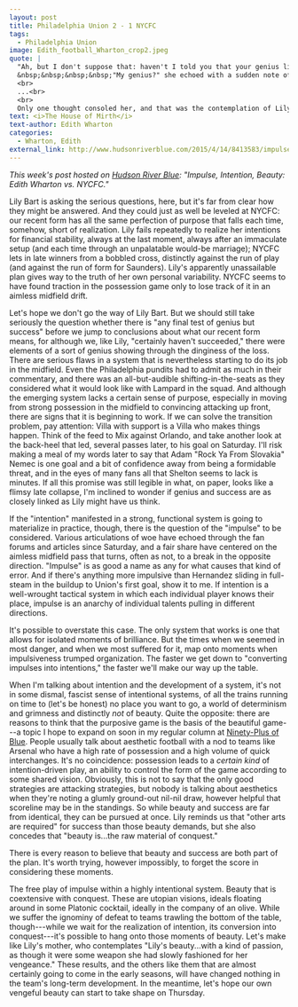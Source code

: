 ```yaml
---
layout: post
title: Philadelphia Union 2 - 1 NYCFC 
tags: 
  - Philadelphia Union 
image: Edith_football_Wharton_crop2.jpeg
quote: |
  "Ah, but I don't suppose that: haven't I told you that your genius lies in converting impulses into intentions?"<br>
  &nbsp;&nbsp;&nbsp;&nbsp;"My genius?" she echoed with a sudden note of weariness. "Is there any final test of genius but success? And I certainly haven't succeeded."<br><!--break-->
  <br> 
  ...<br>
  <br>
  Only one thought consoled her, and that was the contemplation of Lily's beauty. She studied it with a kind of passion, as though it were some weapon she had slowly fashioned for her vengeance. ...but Lily understood that beauty is only the raw material of conquest, and that to convert it into success other arts are required.
text: <i>The House of Mirth</i> 
text-author: Edith Wharton 
categories:
  - Wharton, Edith
external_link: http://www.hudsonriverblue.com/2015/4/14/8413583/impulse-intention-beauty-edith-wharton-vs-nycfc
---
```


*This week's post hosted on [Hudson River Blue](http://www.hudsonriverblue.com): "Impulse, Intention, Beauty: Edith Wharton vs. NYCFC."* <!--break-->

Lily Bart is asking the serious questions, here, but it's far from clear how they might be answered. And they could just as well be leveled at NYCFC: our recent form has all the same perfection of purpose that falls each time, somehow, short of realization. Lily fails repeatedly to realize her intentions for financial stability, always at the last moment, always after an immaculate setup (and each time through an unpalatable would-be marriage); NYCFC lets in late winners from a bobbled cross, distinctly against the run of play (and against the run of form for Saunders). Lily's apparently unassailable plan gives way to the truth of her own personal variability. NYCFC seems to have found traction in the possession game only to lose track of it in an aimless midfield drift. 

Let's hope we don't go the way of Lily Bart. But we should still take seriously the question whether there is "any final test of genius but success" before we jump to conclusions about what our recent form means, for although we, like Lily, "certainly haven't succeeded," there were elements of a sort of genius showing through the dinginess of the loss. There are serious flaws in a system that is nevertheless starting to do its job in the midfield. Even the Philadelphia pundits had to admit as much in their commentary, and there was an all-but-audible shifting-in-the-seats as they considered what it would look like with Lampard in the squad. And although the emerging system lacks a certain sense of purpose, especially in moving from strong possession in the midfield to convincing attacking up front, there are signs that it is beginning to work. If we can solve the transition problem, pay attention: Villa with support is a Villa who makes things happen. Think of the feed to Mix against Orlando, and take another look at the back-heel that led, several passes later, to his goal on Saturday. I'll risk making a meal of my words later to say that Adam "Rock Ya From Slovakia" Nemec is one goal and a bit of confidence away from being a formidable threat, and in the eyes of many fans all that Shelton seems to lack is minutes. If all this promise was still legible in what, on paper, looks like a flimsy late collapse, I'm inclined to wonder if genius and success are as closely linked as Lily might have us think.

If the "intention" manifested in a strong, functional system is going to materialize in practice, though, there is the question of the "impulse" to be considered. Various articulations of woe have echoed through the fan forums and articles since Saturday, and a fair share have centered on the aimless midfield pass that turns, often as not, to a break in the opposite direction. "Impulse" is as good a name as any for what causes that kind of error. And if there's anything more impulsive than Hernandez sliding in full-steam in the buildup to Union's first goal, show it to me. If intention is a well-wrought tactical system in which each individual player knows their place, impulse is an anarchy of individual talents pulling in different directions. 

It's possible to overstate this case. The only system that works is one that allows for isolated moments of brilliance. But the times when we seemed in most danger, and when we most suffered for it, map onto moments when impulsiveness trumped organization. The faster we get down to "converting impulses into intentions," the faster we'll make our way up the table. 

When I'm talking about intention and the development of a system, it's not in some dismal, fascist sense of intentional systems, of all the trains running on time to (let's be honest) no place you want to go, a world of determinism and grimness and distinctly *not* of beauty. Quite the opposite: there are reasons to think that the purposive game is the basis of the beautiful game---a topic I hope to expand on soon in my regular column at [Ninety-Plus of Blue](http://www.ninetyplusofblue.com). People usually talk about aesthetic football with a nod to teams like Arsenal who have a high rate of possession and a high volume of quick interchanges. It's no coincidence: possession leads to a *certain kind* of intention-driven play, an ability to control the form of the game according to some shared vision. Obviously, this is not to say that the only good strategies are attacking strategies, but nobody is talking about aesthetics when they're noting a glumly ground-out nil-nil draw, however helpful that scoreline may be in the standings. So while beauty and success are far from identical, they can be pursued at once. Lily reminds us that "other arts are required" for success than those beauty demands, but she also concedes that "beauty is...the raw material of conquest." 

There is every reason to believe that beauty and success are both part of the plan. It's worth trying, however impossibly, to forget the score in considering these moments. 

The free play of impulse within a highly intentional system. Beauty that is coextensive with conquest. These are utopian visions, ideals floating around in some Platonic cocktail, ideally in the company of an olive. While we suffer the ignominy of defeat to teams trawling the bottom of the table, though---while we wait for the realization of intention, its conversion into conquest---it's possible to hang onto those moments of beauty. Let's make like Lily's mother, who contemplates "Lily's beauty...with a kind of passion, as though it were some weapon she had slowly fashioned for her vengeance." These results, and the others like them that are almost certainly going to come in the early seasons, will have changed nothing in the team's long-term development. In the meantime, let's hope our own vengeful beauty can start to take shape on Thursday.

